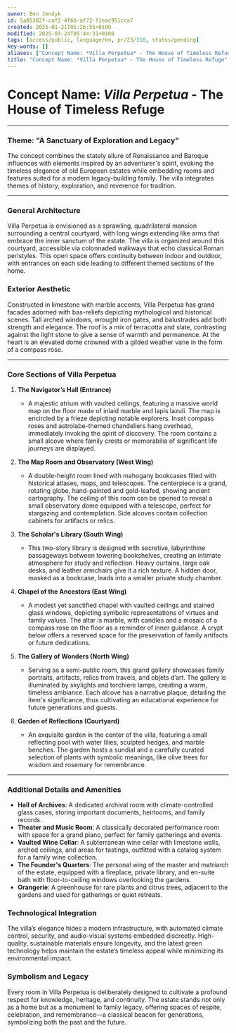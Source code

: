 ```yaml
---
owner: Ben Jendyk
id: 5a85382f-caf2-4f6b-af72-f1eac951cca7
created: 2025-01-21T05:26:55+0100
modified: 2025-03-24T05:44:31+0100
tags: [access/public, language/en, pr/23/310, status/pending]
key-words: []
aliases: ["Concept Name: *Villa Perpetua* - The House of Timeless Refuge"]
title: "Concept Name: *Villa Perpetua* - The House of Timeless Refuge"
---
```


# Concept Name: *Villa Perpetua* - The House of Timeless Refuge

---

### Theme: **"A Sanctuary of Exploration and Legacy"**

The concept combines the stately allure of Renaissance and Baroque influences with elements inspired by an adventurer's spirit, evoking the timeless elegance of old European estates while embedding rooms and features suited for a modern legacy-building family. The villa integrates themes of history, exploration, and reverence for tradition.

---

### General Architecture

Villa Perpetua is envisioned as a sprawling, quadrilateral mansion surrounding a central courtyard, with long wings extending like arms that embrace the inner sanctum of the estate. The villa is organized around this courtyard, accessible via colonnaded walkways that echo classical Roman peristyles. This open space offers continuity between indoor and outdoor, with entrances on each side leading to different themed sections of the home.

### Exterior Aesthetic

Constructed in limestone with marble accents, Villa Perpetua has grand facades adorned with bas-reliefs depicting mythological and historical scenes. Tall arched windows, wrought iron gates, and balustrades add both strength and elegance. The roof is a mix of terracotta and slate, contrasting against the light stone to give a sense of warmth and permanence. At the heart is an elevated dome crowned with a gilded weather vane in the form of a compass rose.

---

### Core Sections of Villa Perpetua

1. **The Navigator’s Hall (Entrance)**
	- A majestic atrium with vaulted ceilings, featuring a massive world map on the floor made of inlaid marble and lapis lazuli. The map is encircled by a frieze depicting notable explorers. Inset compass roses and astrolabe-themed chandeliers hang overhead, immediately invoking the spirit of discovery. The room contains a small alcove where family crests or memorabilia of significant life journeys are displayed.

2. **The Map Room and Observatory (West Wing)**
	- A double-height room lined with mahogany bookcases filled with historical atlases, maps, and telescopes. The centerpiece is a grand, rotating globe, hand-painted and gold-leafed, showing ancient cartography. The ceiling of this room can be opened to reveal a small observatory dome equipped with a telescope, perfect for stargazing and contemplation. Side alcoves contain collection cabinets for artifacts or relics.

3. **The Scholar's Library (South Wing)**
	- This two-story library is designed with secretive, labyrinthine passageways between towering bookshelves, creating an intimate atmosphere for study and reflection. Heavy curtains, large oak desks, and leather armchairs give it a rich texture. A hidden door, masked as a bookcase, leads into a smaller private study chamber.

4. **Chapel of the Ancestors (East Wing)**
	- A modest yet sanctified chapel with vaulted ceilings and stained glass windows, depicting symbolic representations of virtues and family values. The altar is marble, with candles and a mosaic of a compass rose on the floor as a reminder of inner guidance. A crypt below offers a reserved space for the preservation of family artifacts or future dedications.

5. **The Gallery of Wonders (North Wing)**
	- Serving as a semi-public room, this grand gallery showcases family portraits, artifacts, relics from travels, and objets d’art. The gallery is illuminated by skylights and torchiere lamps, creating a warm, timeless ambiance. Each alcove has a narrative plaque, detailing the item's significance, thus cultivating an educational experience for future generations and guests.

6. **Garden of Reflections (Courtyard)**
	- An exquisite garden in the center of the villa, featuring a small reflecting pool with water lilies, sculpted hedges, and marble benches. The garden hosts a sundial and a carefully curated selection of plants with symbolic meanings, like olive trees for wisdom and rosemary for remembrance.

---

### Additional Details and Amenities

- **Hall of Archives**: A dedicated archival room with climate-controlled glass cases, storing important documents, heirlooms, and family records.
- **Theater and Music Room**: A classically decorated performance room with space for a grand piano, perfect for family gatherings and events.
- **Vaulted Wine Cellar**: A subterranean wine cellar with limestone walls, arched ceilings, and areas for tastings, outfitted with a catalog system for a family wine collection.
- **The Founder's Quarters**: The personal wing of the master and matriarch of the estate, equipped with a fireplace, private library, and en-suite bath with floor-to-ceiling windows overlooking the gardens.
- **Orangerie**: A greenhouse for rare plants and citrus trees, adjacent to the gardens and used for gatherings or quiet retreats.

### Technological Integration

The villa’s elegance hides a modern infrastructure, with automated climate control, security, and audio-visual systems embedded discreetly. High-quality, sustainable materials ensure longevity, and the latest green technology helps maintain the estate’s timeless appeal while minimizing its environmental impact.

### Symbolism and Legacy

Every room in Villa Perpetua is deliberately designed to cultivate a profound respect for knowledge, heritage, and continuity. The estate stands not only as a home but as a monument to family legacy, offering spaces of respite, celebration, and remembrance—a classical beacon for generations, symbolizing both the past and the future.
